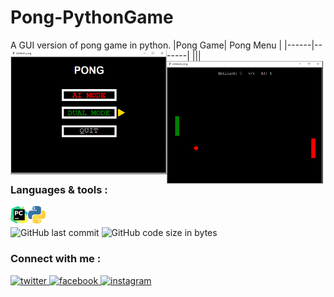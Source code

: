 # Pong-PythonGame
A GUI version of pong game in python.
|Pong Game| Pong Menu |
|------|-------|
|<img align="left" alt="Pong game" width="250px" src="./Img/pongPython1.png">|<img align="left" alt="Pong game" width="250px" src="./Img/pongPython2.png">|

### Languages & tools :
[<img align="left" alt="Pycharm" width="28px" src="./Img/pycharm.png">][python]
[<img align="left" alt="python" width="28px" src="./Img/python.png">][python]
<br/><br/>
![GitHub last commit](https://img.shields.io/github/last-commit/AbhilashTUofficial/Games?color=blue&label=Last%20Commit%3A&style=for-the-badge)
![GitHub code size in bytes](https://img.shields.io/github/languages/code-size/AbhilashTUofficial/Games?label=Repo%20Size%3A&style=for-the-badge)
### Connect with me :  
<a href="https://twitter.com/Abhilash_TU" target="_blank">
<img src=https://img.shields.io/badge/twitter-%2300acee.svg?&style=for-the-badge&logo=twitter&logoColor=white alt=twitter style="margin-bottom: 5px;" />
</a>
<a href="https://www.facebook.com/Abhilashtuofficial" target="_blank">
<img src=https://img.shields.io/badge/facebook-%232E87FB.svg?&style=for-the-badge&logo=facebook&logoColor=white alt=facebook style="margin-bottom: 5px;" />
</a>
<a href="https://www.instagram.com/abhilash_tu/" target="_blank">
<img src=https://img.shields.io/badge/instagram-%23000000.svg?&style=for-the-badge&logo=instagram&logoColor=white alt=instagram style="margin-bottom: 5px;" />
</a>  
<br/>

[python]: https://github.com/AbhilashTUofficial/Python-programming